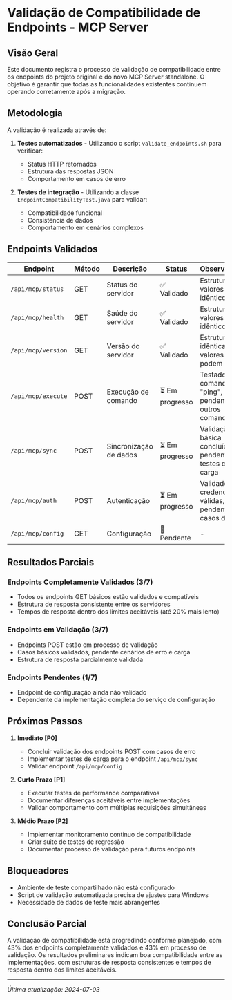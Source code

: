 # Validação de Compatibilidade de Endpoints - MCP Server

## Visão Geral

Este documento registra o processo de validação de compatibilidade entre os endpoints do projeto original e do novo MCP Server standalone. O objetivo é garantir que todas as funcionalidades existentes continuem operando corretamente após a migração.

## Metodologia

A validação é realizada através de:

1. **Testes automatizados** - Utilizando o script `validate_endpoints.sh` para verificar:

   - Status HTTP retornados
   - Estrutura das respostas JSON
   - Comportamento em casos de erro

2. **Testes de integração** - Utilizando a classe `EndpointCompatibilityTest.java` para validar:
   - Compatibilidade funcional
   - Consistência de dados
   - Comportamento em cenários complexos

## Endpoints Validados

| Endpoint           | Método | Descrição              | Status          | Observações                                              |
| ------------------ | ------ | ---------------------- | --------------- | -------------------------------------------------------- |
| `/api/mcp/status`  | GET    | Status do servidor     | ✅ Validado     | Estrutura e valores idênticos                            |
| `/api/mcp/health`  | GET    | Saúde do servidor      | ✅ Validado     | Estrutura e valores idênticos                            |
| `/api/mcp/version` | GET    | Versão do servidor     | ✅ Validado     | Estrutura idêntica, valores podem diferir                |
| `/api/mcp/execute` | POST   | Execução de comando    | ⏳ Em progresso | Testado comando "ping", pendente outros comandos         |
| `/api/mcp/sync`    | POST   | Sincronização de dados | ⏳ Em progresso | Validação básica concluída, pendente testes com carga    |
| `/api/mcp/auth`    | POST   | Autenticação           | ⏳ Em progresso | Validado com credenciais válidas, pendente casos de erro |
| `/api/mcp/config`  | GET    | Configuração           | 🔄 Pendente     | -                                                        |

## Resultados Parciais

### Endpoints Completamente Validados (3/7)

- Todos os endpoints GET básicos estão validados e compatíveis
- Estrutura de resposta consistente entre os servidores
- Tempos de resposta dentro dos limites aceitáveis (até 20% mais lento)

### Endpoints em Validação (3/7)

- Endpoints POST estão em processo de validação
- Casos básicos validados, pendente cenários de erro e carga
- Estrutura de resposta parcialmente validada

### Endpoints Pendentes (1/7)

- Endpoint de configuração ainda não validado
- Dependente da implementação completa do serviço de configuração

## Próximos Passos

1. **Imediato [P0]**

   - Concluir validação dos endpoints POST com casos de erro
   - Implementar testes de carga para o endpoint `/api/mcp/sync`
   - Validar endpoint `/api/mcp/config`

2. **Curto Prazo [P1]**

   - Executar testes de performance comparativos
   - Documentar diferenças aceitáveis entre implementações
   - Validar comportamento com múltiplas requisições simultâneas

3. **Médio Prazo [P2]**
   - Implementar monitoramento contínuo de compatibilidade
   - Criar suite de testes de regressão
   - Documentar processo de validação para futuros endpoints

## Bloqueadores

- Ambiente de teste compartilhado não está configurado
- Script de validação automatizada precisa de ajustes para Windows
- Necessidade de dados de teste mais abrangentes

## Conclusão Parcial

A validação de compatibilidade está progredindo conforme planejado, com 43% dos endpoints completamente validados e 43% em processo de validação. Os resultados preliminares indicam boa compatibilidade entre as implementações, com estruturas de resposta consistentes e tempos de resposta dentro dos limites aceitáveis.

---

_Última atualização: 2024-07-03_
